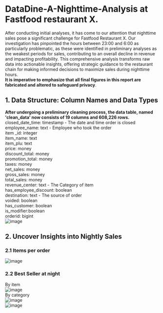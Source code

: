# DataDine-A-Nighttime-Analysis at Fastfood restaurant X.
After conducting initial analyses, it has come to our attention that nighttime sales pose a significant challenge for Fastfood Restaurant X. Our investigation has pinpointed the hours between 23:00 and 6:00 as particularly problematic, as these were identified in preliminary analyses as the weakest periods for sales, contributing to an overall decline in revenue and impacting profitability. This comprehensive analysis transforms raw data into actionable insights, offering strategic guidance to the restaurant chain for making informed decisions to maximize sales during nighttime hours.  
**It is imperative to emphasize that all final figures in this report are fabricated and altered to safeguard privacy**.
## 1. Data Structure: Column Names and Data Types  
**After undergoing a preliminary cleaning process, the data table, named 'clean_data' now consists of 19 columns and 608,226 rows.**
closed_date_time: timestamp - The date and time order is closed  
employee_name: text - Employee who took the order  
item _id: integer  
item_name: text  
item_plu: text  
price: money  
discount_total: money  
promotion_total: money  
taxes: money  
net_sales: money  
gross_sales: money  
total_sales: money  
revenue_center: text - The Category of item  
has_employee_discount: boolean  
destination: text - The source of order  
voided: boolean  
has_customer: boolean  
is_modifier:boolean  
orderid: bigint  
![image](https://github.com/jngooev/DataDine-A-Nighttime-Analysis/assets/131409825/02aa0c2b-1b8a-4e2c-9f00-e179fcb36c2f)  
## 2. Uncover Insights into Nightly Sales  
### 2.1 Items per order  
![image](https://github.com/jngooev/DataDine-A-Nighttime-Analysis/assets/131409825/35373d7b-f7f3-4b7a-b5f7-5bf27d0835b4)
### 2.2 Best Seller at night  
By item  
![image](https://github.com/jngooev/DataDine-A-Nighttime-Analysis/assets/131409825/20b44612-125b-4e4e-b8c2-90185b7dac64)  
By category  
![image](https://github.com/jngooev/DataDine-A-Nighttime-Analysis/assets/131409825/97237fdc-96cd-41b3-94df-4ef7ad81a4cd)  
![image](https://github.com/jngooev/DataDine-A-Nighttime-Analysis/assets/131409825/b6f70838-41f5-4498-8d70-19e1396a566b)  




